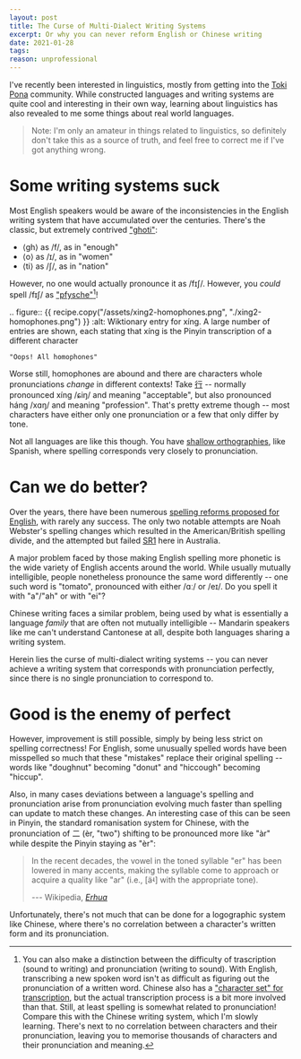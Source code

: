 ```yaml
---
layout: post
title: The Curse of Multi-Dialect Writing Systems
excerpt: Or why you can never reform English or Chinese writing
date: 2021-01-28
tags:
reason: unprofessional
---
```


I've recently been interested in linguistics, mostly from getting into the [Toki Pona](https://en.wikipedia.org/wiki/Toki_Pona) community.
While constructed languages and writing systems are quite cool and interesting in their own way, learning about linguistics has also revealed to me some things about real world languages.

<!--more-->

> Note: I'm only an amateur in things related to linguistics, so definitely don't take this as a source of truth, and feel free to correct me if I've got anything wrong.

# Some writing systems suck

Most English speakers would be aware of the inconsistencies in the English writing system that have accumulated over the centuries.
There's the classic, but extremely contrived ["ghoti"](https://en.wikipedia.org/wiki/Ghoti):

- ⟨gh⟩ as /f/, as in "enough"
- ⟨o⟩ as /ɪ/, as in "women"
- ⟨ti⟩ as /ʃ/, as in "nation"

However, no one would actually pronounce it as /fɪʃ/.
However, you *could* spell /fɪʃ/ as ["pfysche"](https://youtu.be/TEsqY4MH40s?t=25)[^1]!

[^1]: You can also make a distinction between the difficulty of trascription (sound to writing) and pronunciation (writing to sound).
	With English, transcribing a new spoken word isn't as difficult as figuring out the pronunciation of a written word.
	Chinese also has a ["character set" for transcription](https://en.wikipedia.org/wiki/Transcription_into_Chinese_characters), but the actual transcription process is a bit more involved than that.
	Still, at least spelling is somewhat related to pronunciation! Compare this with the Chinese writing system, which I'm slowly learning. There's next to no correlation between characters and their pronunciation[^2], leaving you to memorise thousands of characters and their pronunciation and meaning.

[^2]: There are many characters composed of a radical to indicate meaning and another character for pronunciation, like 运 (yùn, "to ship") being composed of 云 (yún, "cloud"), which has no semantic relation, and 辶, the radical for walking or movement.
	So you can kind of guess the pronunciation of new characters, but not really.

.. figure:: {{ recipe.copy("/assets/xing2-homophones.png", "./xing2-homophones.png") }}
	:alt: Wiktionary entry for xíng.
		A large number of entries are shown, each stating that xíng is the Pinyin transcription of a different character

	"Oops! All homophones"

Worse still, homophones are abound and there are characters whole pronunciations *change* in different contexts!
Take [行](https://en.wiktionary.org/wiki/%E8%A1%8C#Chinese) -- normally pronounced xíng /ɕiŋ/ and meaning "acceptable", but also pronounced háng /xɑŋ/ and meaning "profession".
That's pretty extreme though -- most characters have either only one pronunciation or a few that only differ by tone.

Not all languages are like this though.
You have [shallow orthographies](https://en.wikipedia.org/wiki/Orthographic_depth), like Spanish, where spelling corresponds very closely to pronunciation.

# Can we do better?

Over the years, there have been numerous [spelling reforms proposed for English](https://en.wikipedia.org/wiki/English-language_spelling_reform), with rarely any success.
The only two notable attempts are Noah Webster's spelling changes which resulted in the American/British spelling divide, and the attempted but failed [SR1](https://en.wikipedia.org/wiki/SR1) here in Australia.

A major problem faced by those making English spelling more phonetic is the wide variety of English accents around the world.
While usually mutually intelligible, people nonetheless pronounce the same word differently -- one such word is "tomato", pronounced with either /ɑː/ or /eɪ/.
Do you spell it with "a"/"ah" or with "ei"?

Chinese writing faces a similar problem, being used by what is essentially a language *family* that are often not mutually intelligible -- Mandarin speakers like me can't understand Cantonese at all, despite both languages sharing a writing system.

Herein lies the curse of multi-dialect writing systems -- you can never achieve a writing system that corresponds with pronunciation perfectly, since there is no single pronunciation to correspond to.

# Good is the enemy of perfect

However, improvement is still possible, simply by being less strict on spelling correctness!
For English, some unusually spelled words have been misspelled so much that these "mistakes" replace their original spelling -- words like "doughnut" becoming "donut" and "hiccough" becoming "hiccup".

Also, in many cases deviations between a language's spelling and pronunciation arise from pronunciation evolving much faster than spelling can update to match these changes.
An interesting case of this can be seen in Pinyin, the standard romanisation system for Chinese, with the pronunciation of 二 (èr, "two") shifting to be pronounced more like "àr" while despite the Pinyin staying as "èr":

> In the recent decades, the vowel in the toned syllable "er" has been lowered in many accents, making the syllable come to approach or acquire a quality like "ar" (i.e., [äʵ] with the appropriate tone).
>
> --- Wikipedia, [*Erhua*](https://en.wikipedia.org/wiki/Erhua)

Unfortunately, there's not much that can be done for a logographic system like Chinese, where there's no correlation between a character's written form and its pronunciation.
